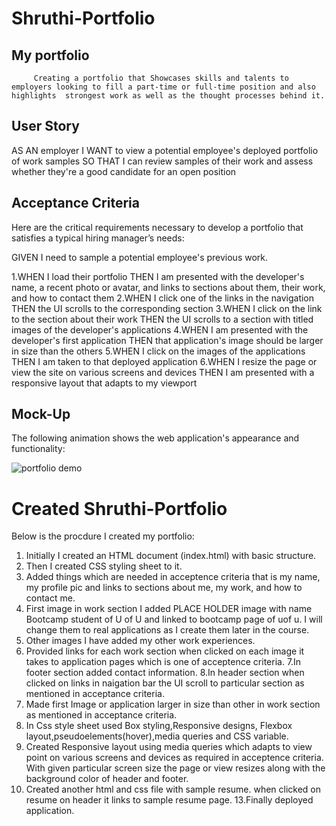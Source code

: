 # Shruthi-Portfolio
  

## My portfolio 
         Creating a portfolio that Showcases skills and talents to employers looking to fill a part-time or full-time position and also highlights  strongest work as well as the thought processes behind it.
  
  ## User Story

AS AN employer
I WANT to view a potential employee's deployed portfolio of work samples
SO THAT I can review samples of their work and assess whether they're a good candidate for an open position


## Acceptance Criteria
Here are the critical requirements necessary to develop a portfolio that satisfies a typical hiring manager’s needs:

GIVEN I need to sample a potential employee's previous work.

1.WHEN I load their portfolio
    THEN I am presented with the developer's name, a recent photo or avatar, and links to sections about them, their work, and how to contact them
2.WHEN I click one of the links in the navigation
    THEN the UI scrolls to the corresponding section
3.WHEN I click on the link to the section about their work
   THEN the UI scrolls to a section with titled images of the developer's applications
4.WHEN I am presented with the developer's first application
   THEN that application's image should be larger in size than the others
5.WHEN I click on the images of the applications
   THEN I am taken to that deployed application
6.WHEN I resize the page or view the site on various screens and devices
    THEN I am presented with a responsive layout that adapts to my viewport

## Mock-Up
The following animation shows the web application's appearance and functionality:

![portfolio demo](./assets/images/02-advanced-css-homework-demo.gif)

# Created Shruthi-Portfolio
Below is the procdure I created my portfolio:
1. Initially I created an HTML document (index.html) with basic structure.
2. Then I created CSS styling sheet to it.
3. Added things which are needed in acceptence criteria that is my name, my profile pic and links to sections about me, my work, and how to contact me.
4. First image in work section I added PLACE HOLDER image with name Bootcamp student of U of U and linked to bootcamp page of uof u.
I will change them to real applications as I create them later in the course.
5. Other images I have added my other work experiences.
6. Provided links for each work section when clicked on each image it takes to application pages which is one of acceptence criteria.
7.In footer section added contact information.
8.In header section when clicked on links in naigation bar the UI scroll to particular section as mentioned in acceptance criteria.
9. Made first Image or application larger in size than other in work section as mentioned in acceptance criteria.
10. In Css style sheet used Box styling,Responsive designs, Flexbox layout,pseudoelements(hover),media queries and CSS variable.
11. Created Responsive layout using media queries which adapts to view point on various screens and devices as required in acceptence criteria.
With given particular screen size the page or view resizes along with the background color of header and footer.
12. Created another html and css file with sample resume. when clicked on resume on header it links to sample resume page.
13.Finally deployed application.
 
 